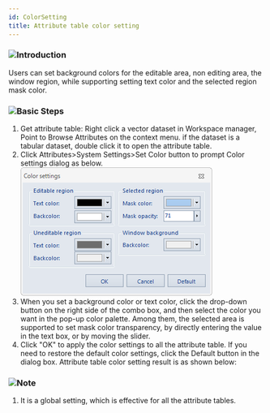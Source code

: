 ```yaml
---
id: ColorSetting
title: Attribute table color setting
---
```

### ![](../../img/read.gif)Introduction

Users can set background colors for the editable area, non editing area, the 
window region, while supporting setting text color and the selected region 
mask color.

### ![](../../img/read.gif)Basic Steps

  1. Get attribute table: Right click a vector dataset in Workspace manager, Point to Browse Attributes on the context menu. if the dataset is a tabular dataset, double click it to open the attribute table.
  2. Click Attributes>System Settings>Set Color button to prompt Color settings dialog as below.
![](img-en/ColorSetting.png)  
  3. When you set a background color or text color, click the drop-down button on the right side of the combo box, and then select the color you want in the pop-up color palette. Among them, the selected area is supported to set mask color transparency, by directly entering the value in the text box, or by moving the slider.
  4. Click "OK" to apply the color settings to all the attribute table. If you need to restore the default color settings, click the Default button in the dialog box. Attribute table color setting result is as shown below:

### ![](../../img/note.png)Note

  1. It is a global setting, which is effective for all the attribute tables.

  




